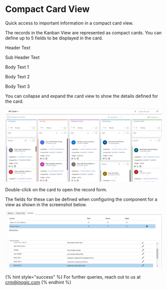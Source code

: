 # Compact Card View

Quick access to important information in a compact card view.

The records in the Kanban View are represented as compact cards. You can define up to 5 fields to be displayed in the card.

Header Text&#x20;

Sub Header Text&#x20;

Body Text 1&#x20;

Body Text 2&#x20;

Body Text 3&#x20;

You can collapse and expand the card view to show the details defined for the card.

![](<../../.gitbook/assets/Compact card.png>)

Double-click on the card to open the record form.&#x20;

The fields for these can be defined when configuring the component for a view as shown in the screenshot below.

![](<../../.gitbook/assets/1 (306).png>)

{% hint style="success" %}
For further queries, reach out to us at [crm@inogic.com](mailto:crm@inogic.com)
{% endhint %}
